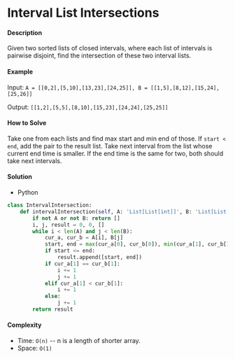# Interval List Intersections

#### Description

Given two sorted lists of closed intervals, where each list of intervals is pairwise disjoint, find the intersection of these two interval lists.

#### Example

Input: `A = [[0,2],[5,10],[13,23],[24,25]], B = [[1,5],[8,12],[15,24],[25,26]]`

Output: `[[1,2],[5,5],[8,10],[15,23],[24,24],[25,25]]`

#### How to Solve

Take one from each lists and find max start and min end of those. If `start < end`, add the pair to the result list. Take next interval from the list whose current end time is smaller. If the end time is the same for two, both should take next intervals.

#### Solution

- Python

```python
class IntervalIntersection:
    def intervalIntersection(self, A: 'List[List[int]]', B: 'List[List[int]]') -> 'List[List[int]]':
        if not A or not B: return []
        i, j, result = 0, 0, []
        while i < len(A) and j < len(B):
            cur_a, cur_b = A[i], B[j]
            start, end = max(cur_a[0], cur_b[0]), min(cur_a[1], cur_b[1])
            if start <= end:
                result.append([start, end])
            if cur_a[1] == cur_b[1]:
                i += 1
                j += 1
            elif cur_a[1] < cur_b[1]:
                i += 1
            else:
                j += 1
        return result
```

#### Complexity

- Time: `O(n)` -- n is a length of shorter array.
- Space: `O(1)`
